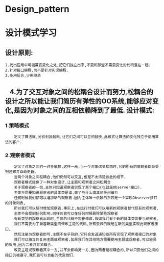 # Design_pattern
设计模式学习
=================
设计原则:
----------------
    1.找出应用中可能需要变化之处,把它们独立出来,不要和那些不需要变化的代码混在一起.
    2.针对接口编程,而不是针对实现编程.
    3.多用组合,少用继承
    4.为了交互对象之间的松耦合设计而努力,松耦合的设计之所以能让我们简历有弹性的OO系统,能够应对变化,是因为对象之间的互相依赖降到了最低.
设计模式:
----------------
### 1.策略模式
        定义了算法族,分别封装起来,让它们之间可以互相替换,此模式让算法的变化独立于使用算法的客户.
### 2.观察者模式
        定义了对象之间的一对多依赖,这样一来,当一个对象改变状态时,它的所有的依赖者都会受到通知并自动更新.
        当两个对象之间松耦合,他们仍然可以交互,但是不太清楚彼此的细节.
        观察者模式提供了一种对象设计,让主题和观察者之间松耦合
        关于观察者的一切,主体只知道观察者实现了某个接口(也就是Observer接口).
        主体不需要知道观察者的具体类是谁,做了些什么或其他任何细节
        任何时候我们都可以增加新的观察者.因为主体唯一依赖的东西是一个实现Observer接口的对象列表,
        所以我们可以随时增加观察者.事实上,在运行时我们可以用新的观察者替代现有的观察者,
        主体不会受到任何影响.同样的也可以在任何时候删除某些观察者
        有新类型的观察者出现时,主体的代码不需要修改.假如我们有个新的具体类需要当观察者,
        我们不需要为了兼容新类型而修改主题的代码,所有要做的就是在新的类里实现此观察者接口,
        然后注册为观察者即可,主题不在乎别的,它只会发送通知给所有实现了观察者接口的对象
        我们可以独立的复用主题或观察者,如果我们在其他地方需要使用主题或观察者,可以轻易的服用,因为二者并非紧耦合.
        改变主题或观察者其中一方,并不会影响另一方,因为两者是松耦合的,所以只要他们之间的接口仍被遵守,我们皆可以自由的改变他们.
